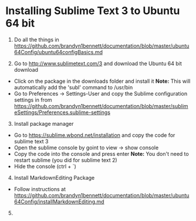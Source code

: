Installing Sublime Text 3 to Ubuntu 64 bit
==========================================

1. Do all the things in https://github.com/brandyn1bennett/documentation/blob/master/ubuntu64Config/ubuntu64configBasics.md

2. Go to http://www.sublimetext.com/3 and download the Ubuntu 64 bit download
  * Click on the package in the downloads folder and install it
    **Note:** This will automatically add the 'subl' command to /usr/bin
  * Go to Preferences -> Settings-User and copy the Sublime configuration settings in from https://github.com/brandyn1bennett/documentation/blob/master/sublimeSettings/Preferences.sublime-settings

3. Install package manager
  * Go to https://sublime.wbond.net/installation and copy the code for sublime text 3
  * Open the sublime console by goint to view -> show console
  * Copy the code into the console and press enter
    **Note:** You don't need to restart sublime (you did for sublime text 2)
  * Hide the console (ctrl + `)

4. Install MarkdownEditing Package
  * Follow instructions at https://github.com/brandyn1bennett/documentation/blob/master/ubuntu64Config/installMarkdownEditing.md

5. 
